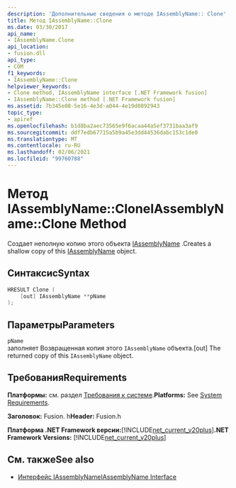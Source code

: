 ```yaml
---
description: 'Дополнительные сведения о методе IAssemblyName:: Clone'
title: Метод IAssemblyName::Clone
ms.date: 03/30/2017
api_name:
- IAssemblyName.Clone
api_location:
- fusion.dll
api_type:
- COM
f1_keywords:
- IAssemblyName::Clone
helpviewer_keywords:
- Clone method, IAssemblyName interface [.NET Framework fusion]
- IAssemblyName::Clone method [.NET Framework fusion]
ms.assetid: 7b345e08-5e16-4e3d-a044-4e19d0892943
topic_type:
- apiref
ms.openlocfilehash: b1d8ba2aec73565e9f6acaa44a5ef3731baa3af9
ms.sourcegitcommit: ddf7edb67715a5b9a45e3dd44536dabc153c1de0
ms.translationtype: MT
ms.contentlocale: ru-RU
ms.lasthandoff: 02/06/2021
ms.locfileid: "99760788"
---
```

# <a name="iassemblynameclone-method"></a><span data-ttu-id="90464-103">Метод IAssemblyName::Clone</span><span class="sxs-lookup"><span data-stu-id="90464-103">IAssemblyName::Clone Method</span></span>

<span data-ttu-id="90464-104">Создает неполную копию этого объекта [IAssemblyName](iassemblyname-interface.md) .</span><span class="sxs-lookup"><span data-stu-id="90464-104">Creates a shallow copy of this [IAssemblyName](iassemblyname-interface.md) object.</span></span>  
  
## <a name="syntax"></a><span data-ttu-id="90464-105">Синтаксис</span><span class="sxs-lookup"><span data-stu-id="90464-105">Syntax</span></span>  
  
```cpp  
HRESULT Clone (  
    [out] IAssemblyName **pName  
);  
```  
  
## <a name="parameters"></a><span data-ttu-id="90464-106">Параметры</span><span class="sxs-lookup"><span data-stu-id="90464-106">Parameters</span></span>  

 `pName`  
 <span data-ttu-id="90464-107">заполняет Возвращенная копия этого `IAssemblyName` объекта.</span><span class="sxs-lookup"><span data-stu-id="90464-107">[out] The returned copy of this `IAssemblyName` object.</span></span>  
  
## <a name="requirements"></a><span data-ttu-id="90464-108">Требования</span><span class="sxs-lookup"><span data-stu-id="90464-108">Requirements</span></span>  

 <span data-ttu-id="90464-109">**Платформы:** см. раздел [Требования к системе](../../get-started/system-requirements.md).</span><span class="sxs-lookup"><span data-stu-id="90464-109">**Platforms:** See [System Requirements](../../get-started/system-requirements.md).</span></span>  
  
 <span data-ttu-id="90464-110">**Заголовок:** Fusion. h</span><span class="sxs-lookup"><span data-stu-id="90464-110">**Header:** Fusion.h</span></span>  
  
 <span data-ttu-id="90464-111">**Платформа .NET Framework версии:**[!INCLUDE[net_current_v20plus](../../../../includes/net-current-v20plus-md.md)]</span><span class="sxs-lookup"><span data-stu-id="90464-111">**.NET Framework Versions:** [!INCLUDE[net_current_v20plus](../../../../includes/net-current-v20plus-md.md)]</span></span>  
  
## <a name="see-also"></a><span data-ttu-id="90464-112">См. также</span><span class="sxs-lookup"><span data-stu-id="90464-112">See also</span></span>

- [<span data-ttu-id="90464-113">Интерфейс IAssemblyName</span><span class="sxs-lookup"><span data-stu-id="90464-113">IAssemblyName Interface</span></span>](iassemblyname-interface.md)
